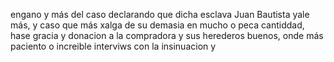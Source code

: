 engano y más del caso declarando que dicha esclava Juan Bautista yale más, y caso que más xalga de su demasia en mucho o peca cantiddad, hase gracia y donacion a la compradora y sus herederos buenos, onde más paciento o increible interviws con la insinuacion y
